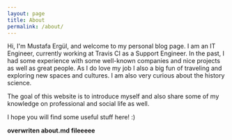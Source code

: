 ```yaml
---
layout: page
title: About
permalink: /about/
---
```


<!--This is the base Jekyll theme. You can find out more info about customizing your Jekyll theme, as well as basic Jekyll usage documentation at [jekyllrb.com](https://jekyllrb.com/)

You can find the source code for Minima at GitHub:
[jekyll][jekyll-organization] /
[minima](https://github.com/jekyll/minima)

You can find the source code for Jekyll at GitHub:
[jekyll][jekyll-organization] /
[jekyll](https://github.com/jekyll/jekyll)


[jekyll-organization]: https://github.com/jekyll-->

Hi, I'm Mustafa Ergül, and welcome to my personal blog page. I am an IT Engineer, currently working at Travis CI as a Support Engineer. In the past, I had some experience with some well-known companies and nice projects as well as great people. As I do love my job I also a big fun of traveling and exploring new spaces and cultures. I am also very curious about the history science.

The goal of this website is to introduce myself and also share some of my knowledge on professional and social life as well.

I hope you will find some useful stuff here! :)

**overwriten about.md fileeeee**
